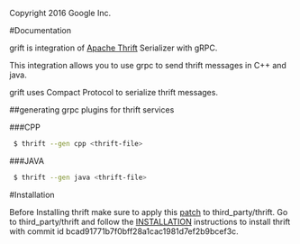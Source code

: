 Copyright 2016 Google Inc.

#Documentation

grift is integration of [Apache Thrift](https://github.com/apache/thrift.git) Serializer with gRPC.

This integration allows you to use grpc to send thrift messages in C++ and java.

grift uses Compact Protocol to serialize thrift messages. 

##generating grpc plugins for thrift services

###CPP
```sh
 $ thrift --gen cpp <thrift-file>
```

###JAVA
```sh
 $ thrift --gen java <thrift-file>
```

#Installation

Before Installing thrift make sure to apply this [patch](grpc_plugins_generator.patch) to third_party/thrift.
Go to third_party/thrift and follow the [INSTALLATION](https://github.com/apache/thrift.git) instructions to install thrift with commit id bcad91771b7f0bff28a1cac1981d7ef2b9bcef3c.